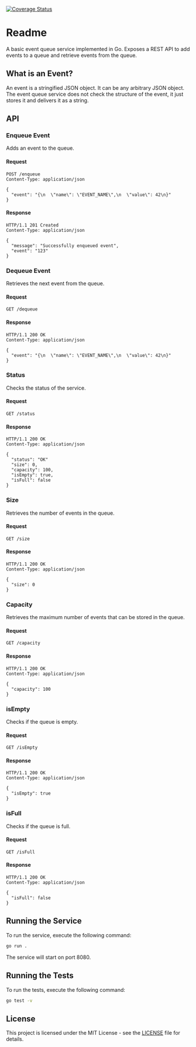 [![Coverage Status](https://img.shields.io/badge/coverage-80.9%25-brightgreen)](https://github.com/username/repo)

# Readme

A basic event queue service implemented in Go. Exposes a REST API to add events to a queue and retrieve events from the queue.

## What is an Event?

An event is a stringified JSON object. It can be any arbitrary JSON object. The event queue service does not check the structure of the event, it just stores it and delivers it as a string.

## API

### Enqueue Event

Adds an event to the queue.

#### Request

```http
POST /enqueue
Content-Type: application/json

{
  "event": "{\n  \"name\": \"EVENT_NAME\",\n  \"value\": 42\n}"
}
```

#### Response

```http
HTTP/1.1 201 Created
Content-Type: application/json

{
  "message": "Successfully enqueued event",
  "event": "123"
}
```

### Dequeue Event

Retrieves the next event from the queue.

#### Request

```http
GET /dequeue
```

#### Response

```http
HTTP/1.1 200 OK
Content-Type: application/json

{
  "event": "{\n  \"name\": \"EVENT_NAME\",\n  \"value\": 42\n}"
}
```

### Status

Checks the status of the service.

#### Request

```http
GET /status
```

#### Response

```http
HTTP/1.1 200 OK
Content-Type: application/json

{
  "status": "OK"
  "size": 0,
  "capacity": 100,
  "isEmpty": true,
  "isFull": false
}
```

### Size

Retrieves the number of events in the queue.

#### Request

```http
GET /size
```

#### Response

```http
HTTP/1.1 200 OK
Content-Type: application/json

{
  "size": 0
}
```

### Capacity

Retrieves the maximum number of events that can be stored in the queue.

#### Request

```http
GET /capacity
```

#### Response

```http
HTTP/1.1 200 OK
Content-Type: application/json

{
  "capacity": 100
}
```

### isEmpty

Checks if the queue is empty.

#### Request

```http
GET /isEmpty
```

#### Response

```http
HTTP/1.1 200 OK
Content-Type: application/json

{
  "isEmpty": true
}
```

### isFull

Checks if the queue is full.

#### Request

```http
GET /isFull
```

#### Response

```http
HTTP/1.1 200 OK
Content-Type: application/json

{
  "isFull": false
}
```

## Running the Service

To run the service, execute the following command:

```bash
go run .
```

The service will start on port 8080.

## Running the Tests

To run the tests, execute the following command:

```bash
go test -v
```

## License

This project is licensed under the MIT License - see the [LICENSE](LICENSE) file for details.
